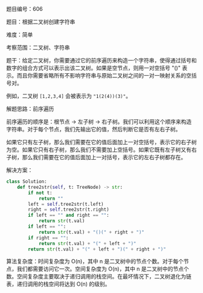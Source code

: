 题目编号：606

题目：根据二叉树创建字符串

难度：简单

考察范围：二叉树、字符串

题干：给定二叉树，你需要通过它的前序遍历来构造一个字符串，使得通过括号和数字的组合方式可以表示出该二叉树。如果是空节点，则用一对空括号 "()" 表示。而且你需要省略所有不影响字符串与原始二叉树之间的一对一映射关系的空括号对。

例如，二叉树 `[1,2,3,4]` 会被表示为 `"1(2(4))(3)"`。

解题思路：前序遍历

前序遍历的顺序是：根节点 -> 左子树 -> 右子树。我们可以利用这个顺序来构造字符串。对于每个节点，我们先输出它的值，然后判断它是否有左右子树。

如果它只有左子树，那么我们需要在它的值后面加上一对空括号，表示它的右子树为空。如果它只有右子树，那么我们不需要加上空括号。如果它既有左子树又有右子树，那么我们需要在它的值后面加上一对括号，表示它的左右子树都存在。

解决方案：

```python
class Solution:
    def tree2str(self, t: TreeNode) -> str:
        if not t:
            return ""
        left = self.tree2str(t.left)
        right = self.tree2str(t.right)
        if left == "" and right == "":
            return str(t.val)
        if left == "":
            return str(t.val) + "()(" + right + ")"
        if right == "":
            return str(t.val) + "(" + left + ")"
        return str(t.val) + "(" + left + ")(" + right + ")"
```

算法复杂度：时间复杂度为 O(n)，其中 n 是二叉树中的节点个数。对于每个节点，我们都需要访问它一次。空间复杂度为 O(n)，其中 n 是二叉树中的节点个数。空间复杂度主要取决于递归调用的栈空间。在最坏情况下，二叉树退化为链表，递归调用的栈空间将达到 O(n) 的级别。